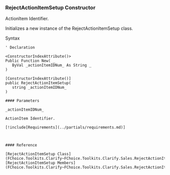 ﻿### RejectActionItemSetup Constructor

ActionItem Identifier.

Initializes a new instance of the RejectActionItemSetup class.

Syntax

```vbnet
' Declaration

<ConstructorIndexAttribute()>
Public Function New( _
   ByVal _actionItemIDNum_ As String _
)

[ConstructorIndexAttribute()]
public RejectActionItemSetup( 
   string _actionItemIDNum_
)

#### Parameters

_actionItemIDNum_

ActionItem Identifier.

[!include[Requirements](../partials/requirements.md)]



#### Reference

[RejectActionItemSetup Class](FChoice.Toolkits.Clarify~FChoice.Toolkits.Clarify.Sales.RejectActionItemSetup.md)  
[RejectActionItemSetup Members](FChoice.Toolkits.Clarify~FChoice.Toolkits.Clarify.Sales.RejectActionItemSetup_members.md)